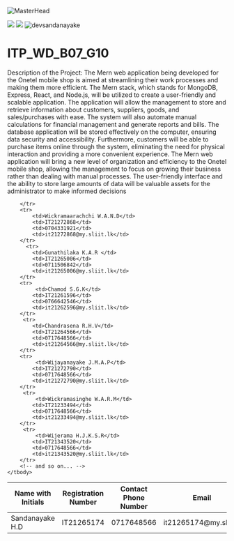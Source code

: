 ![MasterHead](https://static.sliit.lk/wp-content/uploads/2021/10/24070027/SLIIT.png)

<img src="https://img.shields.io/github/gist/stars/45?style=social">
<img src="https://img.shields.io/github/watchers/:devsandanayake/:SLIITITP/ITP_WD_B07_G10?style=social">
<img src="https://komarev.com/ghpvc/?username=devsandanayake&label=%20Leader&color=0e75b6&style=flat" alt="devsandanayake" />


# ITP_WD_B07_G10

 

Description of the Project:
             The Mern web application being developed for the Onetel mobile shop is aimed at streamlining 
their work processes and making them more efficient. The Mern stack, which stands for 
MongoDB, Express, React, and Node.js, will be utilized to create a user-friendly and scalable 
application. The application will allow the management to store and retrieve information about 
customers, suppliers, goods, and sales/purchases with ease.
The system will also automate manual calculations for financial management and generate reports 
and bills. The database application will be stored effectively on the computer, ensuring data 
security and accessibility. Furthermore, customers will be able to purchase items online through 
the system, eliminating the need for physical interaction and providing a more convenient 
experience.
The Mern web application will bring a new level of organization and efficiency to the Onetel 
mobile shop, allowing the management to focus on growing their business rather than dealing 
with manual processes. The user-friendly interface and the ability to store large amounts of data 
will be valuable assets for the administrator to make informed decisions

<table class="styled-table">
    <thead>
        <tr>
              <th>Name with Initials</th>
            <th>Registration Number</th>
            <th>Contact Phone Number</th>
            <th>Email</th>
        </tr>
    </thead>
    <tbody>
        <tr class=""active-row>
            <td>Sandanayake H.D</td>
            <td>IT21265174</td>
            <td>0717648566</td>
            <td>it21265174@my.sliit.lk</td>
           
        </tr>
        <tr>
            <td>Wickramaarachchi W.A.N.D</td>
            <td>IT21272868</td>
            <td>0704331921</td>
            <td>it21272868@my.sliit.lk</td>
        </tr>
          <tr>
            <td>Gunathilaka K.A.R </td>
            <td>IT21265006</td>
            <td>0711506842</td>
            <td>it21265006@my.sliit.lk</td>
        </tr>
        <tr>
             <td>Chamod S.G.K</td>
            <td>IT21261596</td>
            <td>0766642546</td>
            <td>it21262596@my.sliit.lk</td>
        </tr>
         <tr>
            <td>Chandrasena R.H.V</td>
            <td>IT21264566</td>
            <td>0717648566</td>
            <td>it21264566@my.sliit.lk</td>
        </tr>
        <tr>
             <td>Wijayanayake J.M.A.P</td>
            <td>IT21272790</td>
            <td>0717648566</td>
            <td>it21272790@my.sliit.lk</td>
        </tr>
         <tr>
             <td>Wickramasinghe W.A.R.M</td>
            <td>IT21233494</td>
            <td>0717648566</td>
            <td>it21233494@my.sliit.lk</td>
        </tr>
         <tr>
             <td>Wijerama H.J.K.S.R</td>
            <td>IT21343520</td>
            <td>0717648566</td>
            <td>it21343520@my.sliit.lk</td>
        </tr>
        <!-- and so on... -->
    </tbody>
</table>
 

